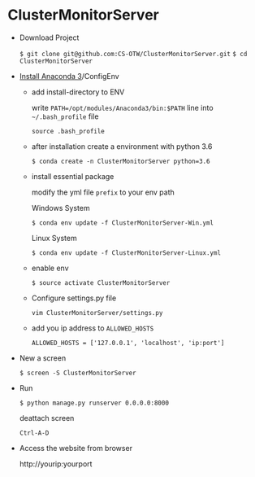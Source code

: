 # ClusterMonitorServer

- Download Project

  `$ git clone git@github.com:CS-OTW/ClusterMonitorServer.git`
  `$ cd ClusterMonitorServer`
- [Install Anaconda 3](https://www.anaconda.com/download/#linux)/ConfigEnv
  - add install-directory to ENV
  
     write `PATH=/opt/modules/Anaconda3/bin:$PATH` line into `~/.bash_profile` file
     
    `source .bash_profile`
  - after installation create a environment with python 3.6
  
    `$ conda create -n ClusterMonitorServer python=3.6`
  - install essential package
  
    modify the yml file `prefix` to your env path
    
    Windows System
    
    `$ conda env update -f ClusterMonitorServer-Win.yml`
    
    Linux System
    
    `$ conda env update -f ClusterMonitorServer-Linux.yml`
  - enable env
    
    `$ source activate ClusterMonitorServer`
  - Configure settings.py file

    `vim ClusterMonitorServer/settings.py`
  
   - add you ip address to `ALLOWED_HOSTS`
  
      `ALLOWED_HOSTS = ['127.0.0.1', 'localhost', 'ip:port']`
- New a screen

  `$ screen -S ClusterMonitorServer`
- Run

  `$ python manage.py runserver 0.0.0.0:8000`
  
  deattach screen
  
  `Ctrl-A-D`
- Access the website from browser

  http://yourip:yourport
